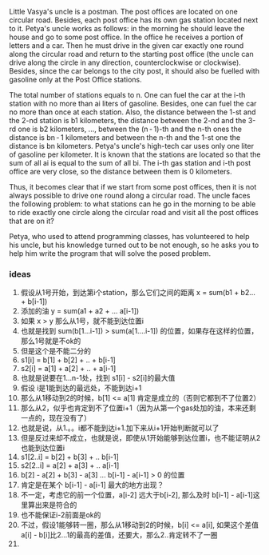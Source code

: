 Little Vasya's uncle is a postman. The post offices are located on one circular road. Besides, each post office has its own gas station located next to it. Petya's uncle works as follows: in the morning he should leave the house and go to some post office. In the office he receives a portion of letters and a car. Then he must drive in the given car exactly one round along the circular road and return to the starting post office (the uncle can drive along the circle in any direction, counterclockwise or clockwise). Besides, since the car belongs to the city post, it should also be fuelled with gasoline only at the Post Office stations.

The total number of stations equals to n. One can fuel the car at the i-th station with no more than ai liters of gasoline. Besides, one can fuel the car no more than once at each station. Also, the distance between the 1-st and the 2-nd station is b1 kilometers, the distance between the 2-nd and the 3-rd one is b2 kilometers, ..., between the (n - 1)-th and the n-th ones the distance is bn - 1 kilometers and between the n-th and the 1-st one the distance is bn kilometers. Petya's uncle's high-tech car uses only one liter of gasoline per kilometer. It is known that the stations are located so that the sum of all ai is equal to the sum of all bi. The i-th gas station and i-th post office are very close, so the distance between them is 0 kilometers.

Thus, it becomes clear that if we start from some post offices, then it is not always possible to drive one round along a circular road. The uncle faces the following problem: to what stations can he go in the morning to be able to ride exactly one circle along the circular road and visit all the post offices that are on it?

Petya, who used to attend programming classes, has volunteered to help his uncle, but his knowledge turned out to be not enough, so he asks you to help him write the program that will solve the posed problem.

### ideas
1. 假设从1号开始，到达第i个station，那么它们之间的距离 x = sum(b1 + b2... + b[i-1])
2. 添加的油 y = sum(a1 + a2 + ... a[i-1])
3. 如果 x > y 那么从1号，就不能到达位置i
4. 也就是找到 sum(b[1...i-1]) > sum(a[1....i-1]) 的位置，如果存在这样的位置，那么1号就是不ok的
5. 但是这个是不能二分的
6. s1[i] = b[1] + b[2] + .. + b[i-1]
7. s2[i] = a[1] + a[2] + .. + a[i-1]
8. 也就是说要在1...n-1处，找到 s1[i] - s2[i]的最大值
9. 假设 i是1能到达的最远处，不能到达i+1
10. 那么从1移动到2的时候，b[1] <= a[1] 肯定是成立的（否则它都到不了位置2）
11. 那么从2，似乎也肯定到不了位置i+1（因为从第一个gas处加的油，本来还剩一点的，现在没有了）
12. 也就是说，从1.。。i都不能到达i+1.加下来从i+1开始判断就可以了
13. 但是反过来却不成立，也就是说，即使从1开始能够到达位置i，也不能证明从2也能到达位置i
14. s1[2..i] = b[2] + b[3] + .. b[i-1]
15. s2[2..i] = a[2] + a[3] + .. a[i-1]
16. b[2] - a[2] + b[3] - a[3] ... b[i-1] - a[i-1] > 0 的位置
17. 肯定是在某个 b[i-1] - a[i-1] 最大的地方出现？
18. 不一定，考虑它的前一个位置，a[i-2] 远大于b[i-2], 那么及时 b[i-1] - a[i-1]这里算出来是符合的
19. 也不能保证i-2前面是ok的
20. 不过，假设1能够转一圈，那么从1移动到2的时候，b[i] <= a[i], 如果这个差值 a[i] - b[i]比2...1的最高的差值，还要大，那么2..肯定转不了一圈
21. 